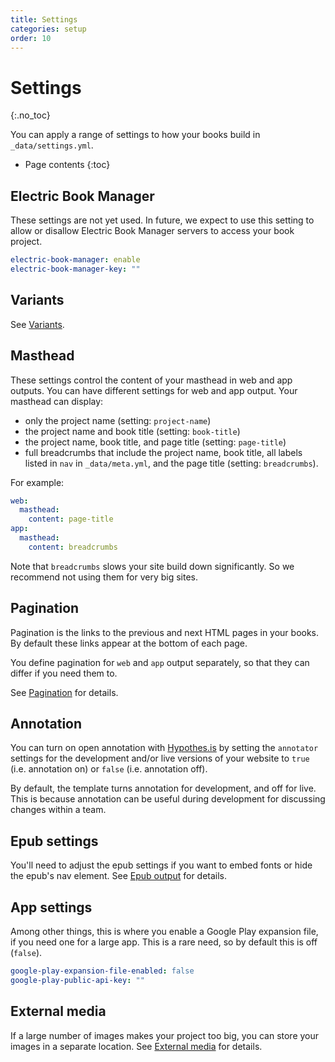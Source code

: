 ```yaml
---
title: Settings
categories: setup
order: 10
---
```


# Settings
{:.no_toc}

You can apply a range of settings to how your books build in `_data/settings.yml`.

* Page contents
{:toc}

## Electric Book Manager

These settings are not yet used. In future, we expect to use this setting to allow or disallow Electric Book Manager servers to access your book project.

``` yaml
electric-book-manager: enable
electric-book-manager-key: ""
```

## Variants

See [Variants](variants.html).

## Masthead

These settings control the content of your masthead in web and app outputs. You can have different settings for web and app output. Your masthead can display:

- only the project name (setting: `project-name`)
- the project name and book title (setting: `book-title`)
- the project name, book title, and page title (setting: `page-title`)
- full breadcrumbs that include the project name, book title, all labels listed in `nav` in `_data/meta.yml`, and the page title (setting: `breadcrumbs`).

For example:

``` yaml
web:
  masthead:
    content: page-title
app:
  masthead:
    content: breadcrumbs
```

Note that `breadcrumbs` slows your site build down significantly. So we recommend not using them for very big sites.

## Pagination

Pagination is the links to the previous and next HTML pages in your books. By default these links appear at the bottom of each page.

You define pagination for `web` and `app` output separately, so that they can differ if you need them to.

See [Pagination](../layout/web-pagination.html) for details.

## Annotation

You can turn on open annotation with [Hypothes.is](https://hypothes.is) by setting the `annotator` settings for the development and/or live versions of your website to `true` (i.e. annotation on) or `false` (i.e. annotation off).

By default, the template turns annotation for development, and off for live. This is because annotation can be useful during development for discussing changes within a team.

## Epub settings

You'll need to adjust the epub settings if you want to embed fonts or hide the epub's nav element. See [Epub output](../output/epub-output.html) for details.

## App settings

Among other things, this is where you enable a Google Play expansion file, if you need one for a large app. This is a rare need, so by default this is off (`false`).

``` yaml
google-play-expansion-file-enabled: false
google-play-public-api-key: ""
```

## External media

If a large number of images makes your project too big, you can store your images in a separate location. See [External media](../images/external-media.html) for details.
